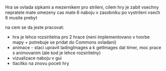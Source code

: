 Hra se ovlada sipkami a mezernikem pro strileni,
cilem hry je zabit vsechny nepratele
mate omezeny cas 
mate 6 naboju v zasobniku po vystrileni vsech 6 musite prebyt 

na cem se da jeste pracovat:
- hra je lehce rozsiritelna pro 2 hrace (neni implementovano v tvorbe mapy + potrebuje se pridat do Commons ovladani)
- animace - staci upravit ladingImages a k getImages dat timer, moc prace s animovanim (ale kod je lehce rozsiritelny)
- vizualizace naboju v gui
- tlacitko na znovu poceti hry 